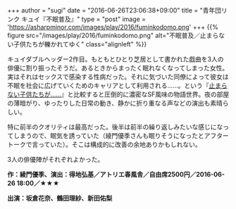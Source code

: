 +++
author = "sugi"
date = "2016-06-26T23:06:38+09:00"
title = "青年団リンク キュイ『不眠普及』"
type = "post"
image = 'https://asharpminor.com/images/play/2016/fuminkodomo.png'
+++
{{% figure src="/images/play/2016/fuminkodomo.png" alt="不眠普及／止まらない子供たちが轢かれてゆく" class="alignleft" %}}

キュイダブルヘッダー2作目。もともとひとり芝居として書かれた戯曲を3人の俳優に割り振ったそうだ。あるときからまったく眠れなくなってしまった女性。実はそれはセックスで感染する性病だった。それに気づいた同僚によって彼女は不眠を社会に広げていくためのキャリアとして利用される……。という『[止まらない子供たちが……](/play/2016-06-26-tomaranaikodomotachi/)』と比較すると圧倒的に濃密なSF風味の物語世界。夜の部屋の薄暗がり、ゆったりした日常の動き、静かに折り重なる声などの演出も素晴らしい。

特に前半のクオリティは最高だった。後半は前半の繰り返しみたいな感じになってしまうので、眠気を誘っていた（綾門優季さんも眠りそうになったとアフタートークで言っていた）。そこは構成的に改善の余地ありかもしれない。

3人の俳優陣がそれぞれよかった。

**作：綾門優季、演出：得地弘基／アトリエ春風舎／自由席2500円／2016-06-26 18:00／★★★**

**出演：坂倉花奈、鶴田理紗、新田佑梨**
